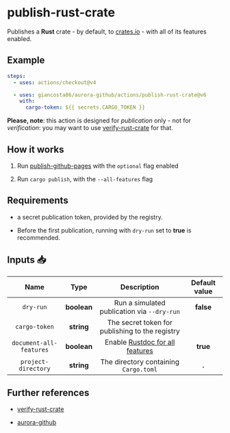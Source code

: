 # publish-rust-crate

Publishes a **Rust** crate - by default, to [crates.io](https://crates.io/) - with all of its features enabled.

## Example

```yaml
steps:
  - uses: actions/checkout@v4

  - uses: giancosta86/aurora-github/actions/publish-rust-crate@v6
    with:
      cargo-token: ${{ secrets.CARGO_TOKEN }}
```

**Please, note**: this action is designed for _publication_ only - not for _verification_: you may want to use [verify-rust-crate](../verify-rust-crate/README.md) for that.

## How it works

1. Run [publish-github-pages](../publish-github-pages/README.md) with the `optional` flag enabled

1. Run `cargo publish`, with the `--all-features` flag

## Requirements

- a secret publication token, provided by the registry.

- Before the first publication, running with `dry-run` set to **true** is recommended.

## Inputs 📥

|          Name           |    Type     |                            Description                            | Default value |
| :---------------------: | :---------: | :---------------------------------------------------------------: | :-----------: |
|        `dry-run`        | **boolean** |            Run a simulated publication via `--dry-run`            |   **false**   |
|      `cargo-token`      | **string**  |          The secret token for publishing to the registry          |               |
| `document-all-features` | **boolean** | Enable [Rustdoc for all features](https://docs.rs/about/metadata) |   **true**    |
|   `project-directory`   | **string**  |               The directory containing `Cargo.toml`               |     **.**     |

## Further references

- [verify-rust-crate](../verify-rust-crate/README.md)

- [aurora-github](../../README.md)
